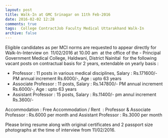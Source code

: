 ```yaml
---
layout: post
title: Walk-In at GMC Srinagar on 11th Feb-2016   
date: 2016-02-02 12:28
comments: true
tags:  College ContractJob Faculty Medical Uttarakhand Walk-In 
archive: false
---
```

Eligible candidates as per MCI norms are requested to appear directly for Walk-In-Interview on  11/02/2016 at 10.00 am  at the office of the - Principal Government Medical College, Haldwani, District Nainital  for the following vacant posts on contractual basis for 2 years, extendable on yearly basis :


- Professor : 11 posts in various medical disciplines, Salary : Rs.171600/- PM annual increment Rs.6000/-, Age : upto 63 years
- Associate Professor : 11 posts, Salary : Rs.147800/- PM annual increment Rs.6000/-, Age : upto 63 years
- Assistant Professor : 15 posts, Salary : Rs.11400/- pm annul increment Rs.3600/-


Accommodation : Free Accommodation / Rent  : Professor & Associate Professor : Rs.6000 per month and Assistant Professor : Rs.3000 per month

Please bring resume along with original certificates and 2 passport size photographs at the time of interview from 11/02/2016. 
